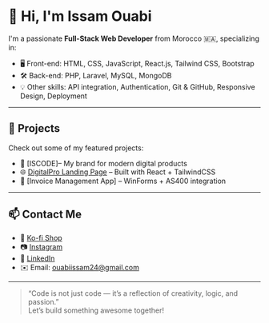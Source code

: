 # 👋 Hi, I'm Issam Ouabi

I'm a passionate **Full-Stack Web Developer** from Morocco 🇲🇦, specializing in:

- 🖥️ Front-end: HTML, CSS, JavaScript, React.js, Tailwind CSS, Bootstrap
- 🛠️ Back-end: PHP, Laravel, MySQL, MongoDB
- 💡 Other skills: API integration, Authentication, Git & GitHub, Responsive Design, Deployment

---

## 🚀 Projects

Check out some of my featured projects:
- 🎯 [ISCODE]– My brand for modern digital products
- 🌐 [DigitalPro Landing Page](https://github.com/issam-oua/digitalpro-landing) – Built with React + TailwindCSS
- 📝 [Invoice Management App] – WinForms + AS400 integration

---

## 📫 Contact Me

- 💼 [Ko-fi Shop](https://ko-fi.com/iscode)
- 📷 [Instagram](https://www.instagram.com/isocde_dev)
- 🔗 [LinkedIn](www.linkedin.com/in/ouabi-issam)
- ✉️ Email: ouabiissam24@gmail.com
---

> “Code is not just code — it’s a reflection of creativity, logic, and passion.”  
> Let’s build something awesome together!

